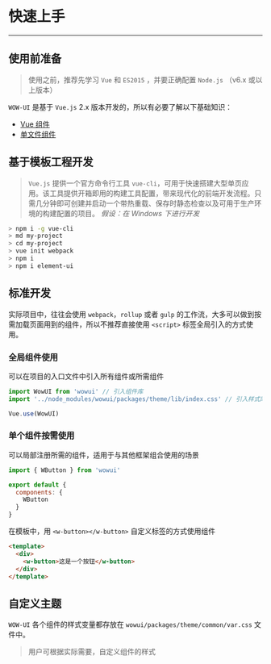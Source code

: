 # 快速上手
----

## 使用前准备

> 使用之前，推荐先学习 `Vue` 和 `ES2015` ，并要正确配置 `Node.js` （v6.x 或以上版本）

`WOW-UI` 是基于 `Vue.js` 2.x 版本开发的，所以有必要了解以下基础知识：
- [Vue 组件](https://cn.vuejs.org/v2/guide/components.html)
- [单文件组件](https://cn.vuejs.org/v2/guide/single-file-components.html)

## 基于模板工程开发

> `Vue.js` 提供一个官方命令行工具 `vue-cli`，可用于快速搭建大型单页应用。该工具提供开箱即用的构建工具配置，带来现代化的前端开发流程。只需几分钟即可创建并启动一个带热重载、保存时静态检查以及可用于生产环境的构建配置的项目。
> *假设：在 Windows 下进行开发*
```bash
> npm i -g vue-cli
> md my-project
> cd my-project
> vue init webpack
> npm i
> npm i element-ui
```

## 标准开发

实际项目中，往往会使用 `webpack`，`rollup` 或者 `gulp` 的工作流，大多可以做到按需加载页面用到的组件，所以不推荐直接使用 `<script>` 标签全局引入的方式使用。

### 全局组件使用

可以在项目的入口文件中引入所有组件或所需组件

```js
import WowUI from 'wowui' // 引入组件库
import '../node_modules/wowui/packages/theme/lib/index.css' // 引入样式库

Vue.use(WowUI)
```

### 单个组件按需使用

可以局部注册所需的组件，适用于与其他框架组合使用的场景

```js
import { WButton } from 'wowui'

export default {
  components: {
    WButton
  }
}
```

在模板中，用 `<w-button></w-button>` 自定义标签的方式使用组件

```html
<template>
  <div>
    <w-button>这是一个按钮</w-button>
  </div>
</template>
```

## 自定义主题

`WOW-UI` 各个组件的样式变量都存放在 `wowui/packages/theme/common/var.css` 文件中。
> 用户可根据实际需要，自定义组件的样式
